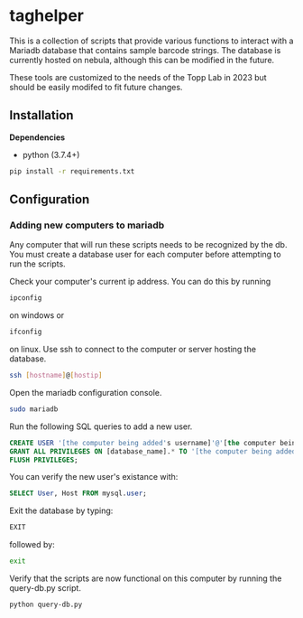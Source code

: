 # taghelper
This is a collection of scripts that provide various functions to interact with a Mariadb database that contains sample barcode strings. The database is currently hosted on nebula, although this can be modified in the future. 

These tools are customized to the needs of the Topp Lab in 2023 but should be easily modifed to fit future changes.

## Installation

**Dependencies**

- python (3.7.4+)

```bash
pip install -r requirements.txt
```

## Configuration
### Adding new computers to mariadb
Any computer that will run these scripts needs to be recognized by the db. You must create a database user for each computer before attempting to run the scripts.

Check your computer's current ip address. You can do this by running 

```bash
ipconfig
```
on windows or
```bash
ifconfig
```
on linux. Use ssh to connect to the computer or server hosting the database.

```bash
ssh [hostname]@[hostip]
```

Open the mariadb configuration console.

```bash
sudo mariadb
```

Run the following SQL queries to add a new user.

```sql
CREATE USER '[the computer being added's username]'@'[the computer being added's ip]' IDENTIFIED BY '[password]';
GRANT ALL PRIVILEGES ON [database_name].* TO '[the computer being added's username]'@'[the computer being added's ip]';
FLUSH PRIVILEGES;
```
You can verify the new user's existance with:
```sql
SELECT User, Host FROM mysql.user;
```
Exit the database by typing:
```sql
EXIT
```
followed by:
```bash
exit
```

Verify that the scripts are now functional on this computer by running the query-db.py script.
```bash
python query-db.py
```

